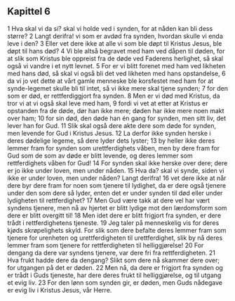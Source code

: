 ## Kapittel 6

1 Hva skal vi da si? skal vi holde ved i synden, for at nåden kan bli dess større?
2 Langt derifra! vi som er avdød fra synden, hvordan skulle vi enda leve i den?
3 Eller vet dere ikke at alle vi som ble døpt til Kristus Jesus, ble døpt til hans død?
4 Vi ble altså begravet med ham ved dåpen til døden, for at slik som Kristus ble oppreist fra de døde ved Faderens herlighet, så skal også vi vandre i et nytt levnet.
5 For er vi blitt forenet med ham ved likheten med hans død, så skal vi også bli det ved likheten med hans opstandelse,
6 da vi jo vet dette at vårt gamle menneske ble korsfestet med ham for at synde-legemet skulle bli til intet, så vi ikke mere skal tjene synden;
7 for den som er død, er rettferdiggjort fra synden.
8 Men er vi død med Kristus, da tror vi at vi også skal leve med ham,
9 fordi vi vet at etter at Kristus er opstanden fra de døde, dør han ikke mere; døden har ikke mere noen makt over ham;
10 for sin død, den døde han én gang for synden, men sitt liv, det lever han for Gud.
11 Slik skal også dere akte dere som døde for synden, men levende for Gud i Kristus Jesus.
12 La derfor ikke synden herske i deres dødelige legeme, så dere lyder dets lyster;
13 by heller ikke deres lemmer fram for synden som urettferdighets våben, men by dere fram for Gud som de som av døde er blitt levende, og deres lemmer som rettferdighets våben for Gud!
14 For synden skal ikke herske over dere; dere er jo ikke under loven, men under nåden.
15 Hva da? skal vi synde, siden vi ikke er under loven, men under nåden? Langt derifra!
16 vet dere ikke at når dere byr dere fram for noen som tjenere til lydighet, da er dere også tjenere under den som dere så lyder, enten det er under synden til død eller under lydigheten til rettferdighet?
17 Men Gud være takk at dere vel har vært syndens tjenere, men nå av hjertet er blitt lydige mot den lærdomsform som dere er blitt overgitt til!
18 Men idet dere er blitt frigjort fra synden, er dere trådt i rettferdighetens tjeneste.
19 Jeg taler på menneskelig vis for deres kjøds skrøpelighets skyld. For slik som dere befalte deres lemmer fram som tjenere for urenheten og urettferdigheten til urettferdighet, slik by nå deres lemmer fram som tjenere for rettferdigheten til helliggjørelse!
20 For dengang da dere var syndens tjenere, var dere fri fra rettferdigheten.
21 Hva frukt hadde dere da dengang? Slikt som dere nå skammer dere over; for utgangen på det er døden.
22 Men nå, da dere er frigjort fra synden og er trådt i Guds tjeneste, har dere deres frukt til helliggjørelse, og til utgang et evig liv.
23 For den lønn som synden gir, er døden, men Guds nådegave er evig liv i Kristus Jesus, vår Herre.

